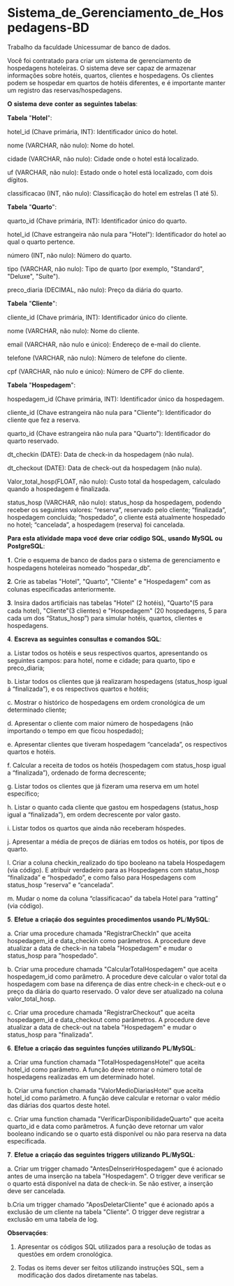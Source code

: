 # Sistema_de_Gerenciamento_de_Hospedagens-BD
Trabalho da faculdade Unicessumar de banco de dados.

Você foi contratado para criar um sistema de gerenciamento de hospedagens hoteleiras. O sistema deve ser capaz de armazenar informações sobre hotéis, quartos, clientes e hospedagens. Os clientes podem se hospedar em quartos de hotéis diferentes, e é importante manter um registro das reservas/hospedagens.

𝐎 𝐬𝐢𝐬𝐭𝐞𝐦𝐚 𝐝𝐞𝐯𝐞 𝐜𝐨𝐧𝐭𝐞𝐫 𝐚𝐬 𝐬𝐞𝐠𝐮𝐢𝐧𝐭𝐞𝐬 𝐭𝐚𝐛𝐞𝐥𝐚𝐬:

𝐓𝐚𝐛𝐞𝐥𝐚 "𝐇𝐨𝐭𝐞𝐥":

hotel_id (Chave primária, INT): Identificador único do hotel.

nome (VARCHAR, não nulo): Nome do hotel.

cidade (VARCHAR, não nulo): Cidade onde o hotel está localizado.

uf (VARCHAR, não nulo): Estado onde o hotel está localizado, com dois dígitos.

classificacao (INT, não nulo): Classificação do hotel em estrelas (1 até 5).

𝐓𝐚𝐛𝐞𝐥𝐚 "𝐐𝐮𝐚𝐫𝐭𝐨":

quarto_id (Chave primária, INT): Identificador único do quarto.

hotel_id (Chave estrangeira não nula para "Hotel"): Identificador do hotel ao qual o quarto pertence.

número (INT, não nulo): Número do quarto.

tipo (VARCHAR, não nulo): Tipo de quarto (por exemplo, "Standard", "Deluxe", "Suíte").

preco_diaria (DECIMAL, não nulo): Preço da diária do quarto.

𝐓𝐚𝐛𝐞𝐥𝐚 "𝐂𝐥𝐢𝐞𝐧𝐭𝐞":

cliente_id (Chave primária, INT): Identificador único do cliente.

nome (VARCHAR, não nulo): Nome do cliente.

email (VARCHAR, não nulo e único): Endereço de e-mail do cliente.

telefone (VARCHAR, não nulo): Número de telefone do cliente.

cpf (VARCHAR, não nulo e único): Número de CPF do cliente.

𝐓𝐚𝐛𝐞𝐥𝐚 "𝐇𝐨𝐬𝐩𝐞𝐝𝐚𝐠𝐞𝐦":

hospedagem_id (Chave primária, INT): Identificador único da hospedagem.

cliente_id (Chave estrangeira não nula para "Cliente"): Identificador do cliente que fez a reserva.

quarto_id (Chave estrangeira não nula para "Quarto"): Identificador do quarto reservado.

dt_checkin (DATE): Data de check-in da hospedagem (não nula).

dt_checkout (DATE): Data de check-out da hospedagem (não nula).

Valor_total_hosp(FLOAT, não nulo): Custo total da hospedagem, calculado quando a hospedagem é finalizada.

status_hosp (VARCHAR, não nulo): status_hosp da hospedagem, podendo receber os seguintes valores: “reserva”, reservado pelo cliente; “finalizada”, hospedagem concluida; “hospedado”, o cliente está atualmente hospedado no hotel; “cancelada”, a hospedagem (reserva) foi cancelada.

𝐏𝐚𝐫𝐚 𝐞𝐬𝐭𝐚 𝐚𝐭𝐢𝐯𝐢𝐝𝐚𝐝𝐞 𝐦𝐚𝐩𝐚 𝐯𝐨𝐜𝐞̂ 𝐝𝐞𝐯𝐞 𝐜𝐫𝐢𝐚𝐫 𝐜𝐨́𝐝𝐢𝐠𝐨 𝐒𝐐𝐋, 𝐮𝐬𝐚𝐧𝐝𝐨 𝐌𝐲𝐒𝐐𝐋 𝐨𝐮 𝐏𝐨𝐬𝐭𝐠𝐫𝐞𝐒𝐐𝐋:

𝟏. Crie o esquema de banco de dados para o sistema de gerenciamento e hospedagens hoteleiras nomeado “hospedar_db”.

𝟐. Crie as tabelas "Hotel", "Quarto", "Cliente" e "Hospedagem" com as colunas especificadas anteriormente.

𝟑. Insira dados artificiais nas tabelas "Hotel" (2 hotéis), "Quarto"(5 para cada hotel), "Cliente"(3 clientes) e "Hospedagem" (20 hospedagens, 5 para cada um dos “Status_hosp”) para simular hotéis, quartos, clientes e hospedagens.

𝟒. 𝐄𝐬𝐜𝐫𝐞𝐯𝐚 𝐚𝐬 𝐬𝐞𝐠𝐮𝐢𝐧𝐭𝐞𝐬 𝐜𝐨𝐧𝐬𝐮𝐥𝐭𝐚𝐬 𝐞 𝐜𝐨𝐦𝐚𝐧𝐝𝐨𝐬 𝐒𝐐𝐋:

a. Listar todos os hotéis e seus respectivos quartos, apresentando os seguintes campos: para hotel, nome e cidade; para quarto, tipo e preco_diaria;

b. ​Listar todos os clientes que já realizaram hospedagens (status_hosp igual á “finalizada”), e os respectivos quartos e hotéis;

c. ​Mostrar o histórico de hospedagens em ordem cronológica de um determinado cliente;

d. ​Apresentar o cliente com maior número de hospedagens (não importando o tempo em que ficou hospedado);

e. ​Apresentar clientes que tiveram hospedagem “cancelada”, os respectivos quartos e hotéis.

f. ​Calcular a receita de todos os hotéis (hospedagem com status_hosp igual a “finalizada”), ordenado de forma decrescente;

g. ​Listar todos os clientes que já fizeram uma reserva em um hotel específico;

h. ​Listar o quanto cada cliente que gastou em hospedagens (status_hosp igual a “finalizada”), em ordem decrescente por valor gasto.

i. ​Listar todos os quartos que ainda não receberam hóspedes.

j. ​Apresentar a média de preços de diárias em todos os hotéis, por tipos de quarto.

l. ​Criar a coluna checkin_realizado do tipo booleano na tabela Hospedagem (via código). E atribuir verdadeiro para as Hospedagens com status_hosp “finalizada” e “hospedado”, e como falso para Hospedagens com status_hosp “reserva” e “cancelada”.

m. ​Mudar o nome da coluna “classificacao” da tabela Hotel para “ratting” (via código).

𝟓. 𝐄𝐟𝐞𝐭𝐮𝐞 𝐚 𝐜𝐫𝐢𝐚𝐜̧𝐚̃𝐨 𝐝𝐨𝐬 𝐬𝐞𝐠𝐮𝐢𝐧𝐭𝐞𝐬 𝐩𝐫𝐨𝐜𝐞𝐝𝐢𝐦𝐞𝐧𝐭𝐨𝐬 𝐮𝐬𝐚𝐧𝐝𝐨 𝐏𝐋/𝐌𝐲𝐒𝐐𝐋:

a. Criar uma procedure chamada "RegistrarCheckIn" que aceita hospedagem_id e data_checkin como parâmetros. A procedure deve atualizar a data de check-in na tabela "Hospedagem" e mudar o status_hosp para "hospedado".​

b. Criar uma procedure chamada "CalcularTotalHospedagem" que aceita hospedagem_id como parâmetro. A procedure deve calcular o valor total da hospedagem com base na diferença de dias entre check-in e check-out e o preço da diária do quarto reservado. O valor deve ser atualizado na coluna valor_total_hosp.​

c. Criar uma procedure chamada "RegistrarCheckout" que aceita hospedagem_id e data_checkout como parâmetros. A procedure deve atualizar a data de check-out na tabela "Hospedagem" e mudar o status_hosp para "finalizada".​

𝟔. 𝐄𝐟𝐞𝐭𝐮𝐞 𝐚 𝐜𝐫𝐢𝐚𝐜̧𝐚̃𝐨 𝐝𝐚𝐬 𝐬𝐞𝐠𝐮𝐢𝐧𝐭𝐞𝐬 𝐟𝐮𝐧𝐜̧𝐨̃𝐞𝐬 𝐮𝐭𝐢𝐥𝐢𝐳𝐚𝐧𝐝𝐨 𝐏𝐋/𝐌𝐲𝐒𝐐𝐋:

a. Criar uma function chamada "TotalHospedagensHotel" que aceita hotel_id como parâmetro. A função deve retornar o número total de hospedagens realizadas em um determinado hotel.​

b. Criar uma function chamada "ValorMedioDiariasHotel" que aceita hotel_id como parâmetro. A função deve calcular e retornar o valor médio das diárias dos quartos deste hotel.

c. Criar uma function chamada "VerificarDisponibilidadeQuarto" que aceita quarto_id e data como parâmetros. A função deve retornar um valor booleano indicando se o quarto está disponível ou não para reserva na data especificada.​

𝟕. 𝐄𝐟𝐞𝐭𝐮𝐞 𝐚 𝐜𝐫𝐢𝐚𝐜̧𝐚̃𝐨 𝐝𝐚𝐬 𝐬𝐞𝐠𝐮𝐢𝐧𝐭𝐞𝐬 𝐭𝐫𝐢𝐠𝐠𝐞𝐫𝐬 𝐮𝐭𝐢𝐥𝐢𝐳𝐚𝐧𝐝𝐨 𝐏𝐋/𝐌𝐲𝐒𝐐𝐋:

a. Criar um trigger chamado "AntesDeInserirHospedagem" que é acionado antes de uma inserção na tabela "Hospedagem". O trigger deve verificar se o quarto está disponível na data de check-in. Se não estiver, a inserção deve ser cancelada.

b.Cria um trigger chamado "AposDeletarCliente" que é acionado após a exclusão de um cliente na tabela "Cliente". O trigger deve registrar a exclusão em uma tabela de log.​

𝐎𝐛𝐬𝐞𝐫𝐯𝐚𝐜̧𝐨̃𝐞𝐬: 
1. Apresentar os códigos SQL utilizados para a resolução de todas as questões em ordem cronológica.
   
3. Todas os items dever ser feitos utilizando instruções SQL, sem a modificação dos dados diretamente nas tabelas.
